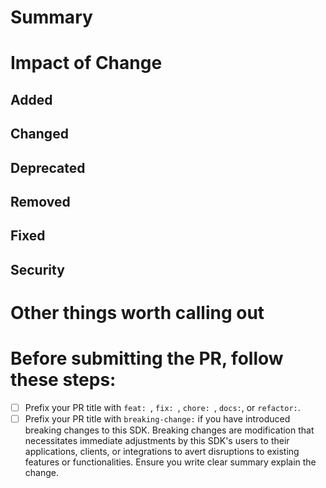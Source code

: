 # Summary
<!-- A short summary. This PR's description is publicly viewable and will be part of the Changelog on NPM -->


# Impact of Change
<!-- How this change will impact users and projects that integrate using this SDK? -->
<!-- Remove sections below that are not applicable -->
## Added 
<!-- Section for new features. -->


## Changed
<!-- Section for changes in existing functionality. -->


## Deprecated
<!-- Section for soon-to-be removed features. -->


## Removed
<!-- Section for now removed features. -->


## Fixed
<!-- Section for any bug fixes. -->


## Security
<!-- Section in case of vulnerabilities. -->


# Other things worth calling out
<!-- Useful tips, gotchas, trade-offs made to the reviewers. -->


# Before submitting the PR, follow these steps:
<!-- List of things to check before submitting the PR -->

- [ ] Prefix your PR title with `feat: `, `fix: `, `chore: `, `docs:`, or `refactor:`.
- [ ] Prefix your PR title with `breaking-change:` if you have introduced breaking changes to this SDK. Breaking changes are modification that necessitates immediate adjustments by this SDK's users to their applications, clients, or integrations to avert disruptions to existing features or functionalities. Ensure you write clear summary explain the change.
